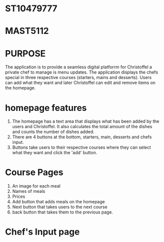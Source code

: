 # ST10479777
# MAST5112
# PURPOSE
The application is to provide a seamless digital platforrm for Christoffel a private chef to manage is menu updates. The application displays the chefs special in three respective courses (starters, mains and desserts). Users can add what they want and later Christoffel can edit and remove items on the homepage. 
# homepage features
1. The homepage has a text area that displays what has been added by the users and Christoffel. It also calculates the total amount of the dishes and counts the number of dishes added.
2. There are 4 buttons at the bottom, starters, main, desserts and chefs input.
3. Buttons take users to their respective courses where they can select what they want and click the 'add' button.
# Course Pages
1. An image for each meal
2. Names of meals
3. Prices
4. Add button that adds meals on the homepage
5. Next button that takes users to the next course
6. back button that takes them to the previous page.
# Chef's Input page
   
